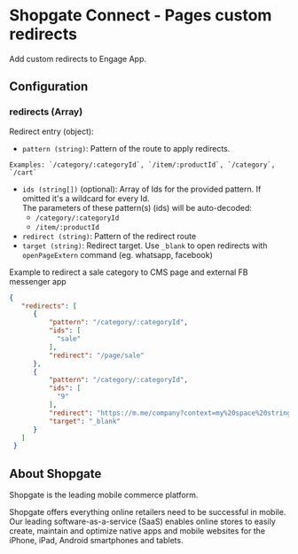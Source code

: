 # Shopgate Connect - Pages custom redirects

Add custom redirects to Engage App.

## Configuration

### redirects (Array)

Redirect entry (object):

- `pattern (string)`: Pattern of the route to apply redirects.
```
Examples: `/category/:categoryId`, `/item/:productId`, `/category`, `/cart`
```
- `ids (string[])` (optional): Array of Ids for the provided pattern. If omitted it's a wildcard for every Id.  
The parameters of these pattern(s) (ids) will be auto-decoded:
    - `/category/:categoryId`
    - `/item/:productId`
- `redirect (string)`: Pattern of the redirect route
- `target (string)`: Redirect target. Use `_blank` to open redirects with `openPageExtern` command (eg. whatsapp, facebook)

Example to redirect a sale category to CMS page and external FB messenger app
```json
{
   "redirects": [
      {
          "pattern": "/category/:categoryId",
          "ids": [
            "sale"
          ],
          "redirect": "/page/sale"
      },
      {
          "pattern": "/category/:categoryId",
          "ids": [
            "9"
          ],
          "redirect": "https://m.me/company?context=my%20space%20string",
          "target": "_blank"
      }
   ]
 }
```

## About Shopgate

Shopgate is the leading mobile commerce platform.

Shopgate offers everything online retailers need to be successful in mobile. Our leading
software-as-a-service (SaaS) enables online stores to easily create, maintain and optimize native
apps and mobile websites for the iPhone, iPad, Android smartphones and tablets.
